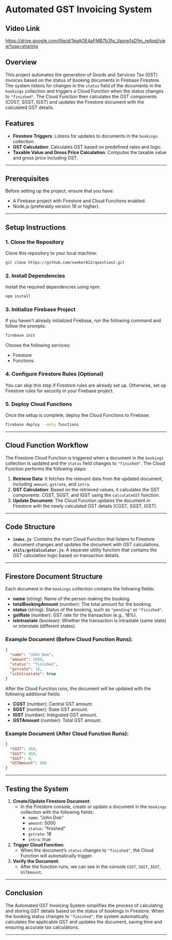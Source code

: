 # Automated GST Invoicing System

## Video Link

https://drive.google.com/file/d/1kqAOE4aFMB7b3fq_Vasnp1sD1m_reAqd/view?usp=sharing

## Overview

This project automates the generation of Goods and Services Tax (GST) invoices based on the status of booking documents in Firebase Firestore. The system listens for changes in the `status` field of the documents in the `bookings` collection and triggers a Cloud Function when the status changes to `"finished"`. The Cloud Function then calculates the GST components (CGST, SGST, IGST) and updates the Firestore document with the calculated GST details.

## Features

- **Firestore Triggers**: Listens for updates to documents in the `bookings` collection.
- **GST Calculation**: Calculates GST based on predefined rates and logic.
- **Taxable Value and Gross Price Calculation**: Computes the taxable value and gross price including GST.

---

## Prerequisites

Before setting up the project, ensure that you have:

- A Firebase project with Firestore and Cloud Functions enabled.
- Node.js (preferably version 18 or higher).

---

## Setup Instructions

### 1. Clone the Repository

Clone this repository to your local machine:

```bash
git clone https://github.com/seeker812/question2.git
```

### 2. Install Dependencies

Install the required dependencies using npm:

```bash
npm install
```

### 3. Initialize Firebase Project

If you haven't already initialized Firebase, run the following command and follow the prompts:

```bash
firebase init
```

Choose the following services:

- Firestore
- Functions

### 4. Configure Firestore Rules (Optional)

You can skip this step if Firestore rules are already set up. Otherwise, set up Firestore rules for security in your Firebase project.

### 5. Deploy Cloud Functions

Once the setup is complete, deploy the Cloud Functions to Firebase:

```bash
firebase deploy --only functions
```

---

## Cloud Function Workflow

The Firestore Cloud Function is triggered when a document in the `bookings` collection is updated and the `status` field changes to `"finished"`. The Cloud Function performs the following steps:

1. **Retrieve Data**: It fetches the relevant data from the updated document, including `amount`, `gstrate`, and `intra`.
2. **GST Calculation**: Based on the retrieved values, it calculates the GST components: CGST, SGST, and IGST using the `calculateGST` function.
3. **Update Document**: The Cloud Function updates the document in Firestore with the newly calculated GST details (CGST, SGST, IGST).

---

## Code Structure

- **`index.js`**: Contains the main Cloud Function that listens to Firestore document changes and updates the document with GST calculations.
- **`utils/gstCalculator.js`**: A separate utility function that contains the GST calculation logic based on transaction details.

---

## Firestore Document Structure

Each document in the `bookings` collection contains the following fields:

- **name** (string): Name of the person making the booking.
- **totalBookingAmount** (number): The total amount for the booking.
- **status** (string): Status of the booking, such as `"pending"` or `"finished"`.
- **gstRate** (number): GST rate for the transaction (e.g., 18%).
- **isIntrastate** (boolean): Whether the transaction is intrastate (same state) or interstate (different states).

### Example Document (Before Cloud Function Runs):

```json
{
  "name": "John Doe",
  "amount": 5000,
  "status": "finished",
  "gstrate": 18,
  "isIntrastate": true
}
```

After the Cloud Function runs, the document will be updated with the following additional fields:

- **CGST** (number): Central GST amount.
- **SGST** (number): State GST amount.
- **IGST** (number): Integrated GST amount.
- **GSTAmount** (number): Total GST amount.

### Example Document (After Cloud Function Runs):

```json
{
  "CGST": 450,
  "SGST": 450,
  "IGST": 0,
  "GSTAmount": 900
}
```

---

## Testing the System

1. **Create/Update Firestore Document**:
   - In the Firestore console, create or update a document in the `bookings` collection with the following fields:
     - `name`: "John Doe"
     - `amount`: 5000
     - `status`: "finished"
     - `gstrate`: 18
     - `intra`: true
2. **Trigger Cloud Function**:
   - When the document’s `status` changes to `"finished"`, the Cloud Function will automatically trigger.
3. **Verify the Document**:
   - After the function runs, we can see in the console `CGST`, `SGST`, `IGST`, `GSTAmount`.

---

## Conclusion

The Automated GST Invoicing System simplifies the process of calculating and storing GST details based on the status of bookings in Firestore. When the booking status changes to `"finished"`, the system automatically calculates the applicable GST and updates the document, saving time and ensuring accurate tax calculations.

---
